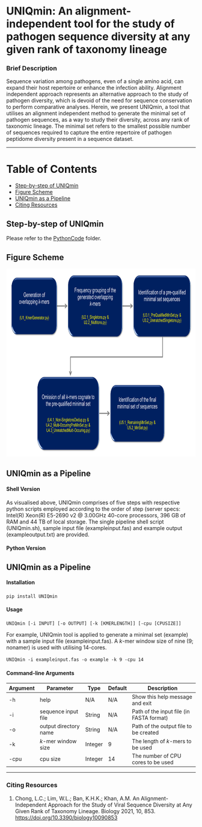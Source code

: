 # **UNIQmin: An alignment-independent tool for the study of pathogen sequence diversity at any given rank of taxonomy lineage**

### Brief Description
Sequence variation among pathogens, even of a single amino acid, can expand their host repertoire or enhance the infection ability. Alignment independent approach represents an alternative approach to the study of pathogen diversity, which is devoid of the need for sequence conservation to perform comparative analyses. Herein, we present UNIQmin, a tool that utilises an alignment independent method to generate the minimal set of pathogen sequences, as a way to study their diversity, across any rank of taxonomic lineage. The minimal set refers to the smallest possible number of sequences required to capture the entire repertoire of pathogen peptidome diversity present in a sequence dataset.

---
Table of Contents
====================
- [Step-by-step of UNIQmin](https://github.com/ChongLC/MinimalSetofViralPeptidome-UNIQmin/tree/master/PythonCode)
- [Figure Scheme](#figure-scheme)
- [UNIQmin as a Pipeline](#uniqmin-as-a-pipeline)
- [Citing Resources](#citing-resources)

## Step-by-step of UNIQmin
Please refer to the [PythonCode](https://github.com/ChongLC/MinimalSetofViralPeptidome-UNIQmin/tree/master/PythonCode) folder. 

## Figure Scheme
<img src="Scheme.png" width="1100" height="500">

## UNIQmin as a Pipeline

#### Shell Version
As visualised above, UNIQmin comprises of five steps with respective python scripts employed according to the order of step (server specs: Intel(R) Xeon(R) E5-2690 v2 @ 3.00GHz 40-core processors, 396 GB of RAM and 44 TB of local storage. The single pipeline shell script (UNIQmin.sh), sample input file (exampleinput.fas) and example output (exampleoutput.txt) are provided. 

#### Python Version


## UNIQmin as a Pipeline

#### Installation
`pip install UNIQmin`

#### Usage
`UNIQmin [-i INPUT] [-o OUTPUT] [-k [KMERLENGTH]] [-cpu [CPUSIZE]]`

For example, UNIQmin tool is applied to generate a minimal set (example) with a sample input file (exampleinput.fas). A *k*-mer window size of nine (9; nonamer) is used with utilising 14-cores. 

`UNIQmin -i exampleinput.fas -o example -k 9 -cpu 14`

#### Command-line Arguments
| Argument 	| Parameter              | Type    	| Default 	| Description                                |           
|----------	|----------------------- |---------	|---------- |--------------------------------------------|
| -h       	| help                   | N/A     	| N/A     	| Show this help message and exit            |
| -i       	| sequence input file    | String  	| N/A     	| Path of the input file (in FASTA format)   |
| -o       	| output directory name  | String  	| N/A     	| Path of the output file to be created      |
| -k        | *k*-mer window size    | Integer 	| 9       	| The length of *k*-mers to be used          |
| -cpu      | cpu size               | Integer 	| 14       	| The number of CPU cores to be used         |

---
### Citing Resources
1. Chong, L.C.; Lim, W.L.; Ban, K.H.K.; Khan, A.M. An Alignment-Independent Approach for the Study of Viral Sequence Diversity at Any Given Rank of Taxonomy Lineage. Biology 2021, 10, 853. https://doi.org/10.3390/biology10090853
